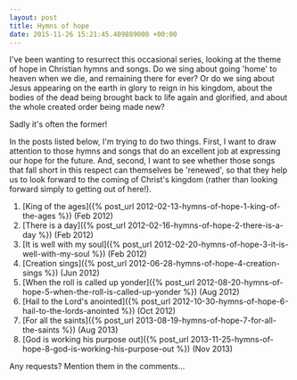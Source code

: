 ```yaml
---
layout: post
title: Hymns of hope
date: 2015-11-26 15:21:45.409889000 +00:00
---
```

I've been wanting to resurrect this occasional series, looking at the theme of hope in Christian hymns and songs. Do we sing about going 'home' to heaven when we die, and remaining there for ever? Or do we sing about Jesus appearing on the earth in glory to reign in his kingdom, about the bodies of the dead being brought back to life again and glorified, and about the whole created order being made new?

Sadly it's often the former!

In the posts listed below, I'm trying to do two things. First, I want to draw attention to those hymns and songs that do an excellent job at expressing our hope for the future. And, second, I want to see whether those songs that fall short in this respect can themselves be 'renewed', so that they help us to look forward to the coming of Christ's kingdom (rather than looking forward simply to getting out of here!).

1. [King of the ages]({% post_url 2012-02-13-hymns-of-hope-1-king-of-the-ages %}) (Feb 2012)
1. [There is a day]({% post_url 2012-02-16-hymns-of-hope-2-there-is-a-day %}) (Feb 2012)
1. [It is well with my soul]({% post_url 2012-02-20-hymns-of-hope-3-it-is-well-with-my-soul %}) (Feb 2012)
1. [Creation sings]({% post_url 2012-06-28-hymns-of-hope-4-creation-sings %}) (Jun 2012)
1. [When the roll is called up yonder]({% post_url 2012-08-20-hymns-of-hope-5-when-the-roll-is-called-up-yonder %}) (Aug 2012)
1. [Hail to the Lord's anointed]({% post_url 2012-10-30-hymns-of-hope-6-hail-to-the-lords-anointed %}) (Oct 2012)
1. [For all the saints]({% post_url 2013-08-19-hymns-of-hope-7-for-all-the-saints %}) (Aug 2013)
1. [God is working his purpose out]({% post_url 2013-11-25-hymns-of-hope-8-god-is-working-his-purpose-out %}) (Nov 2013)

Any requests? Mention them in the comments...
